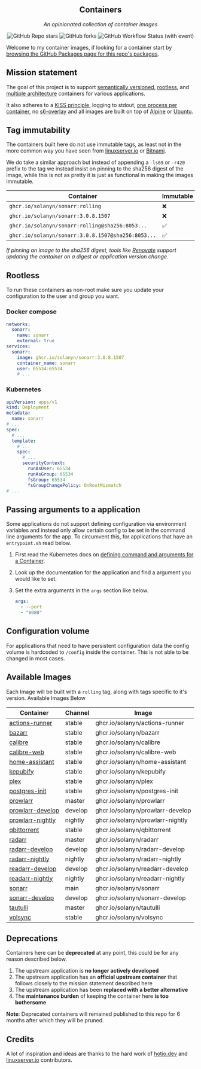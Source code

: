 <!---
NOTE: AUTO-GENERATED FILE
to edit this file, instead edit its template at: ./scripts/templates/README.md.j2
-->
<div align="center">


## Containers

_An opinionated collection of container images_

</div>

<div align="center">

![GitHub Repo stars](https://img.shields.io/github/stars/solanyn/containers?style=for-the-badge)
![GitHub forks](https://img.shields.io/github/forks/solanyn/containers?style=for-the-badge)
![GitHub Workflow Status (with event)](https://img.shields.io/github/actions/workflow/status/solanyn/containers/release-scheduled.yaml?style=for-the-badge&label=Scheduled%20Release)

</div>

Welcome to my container images, if looking for a container start by [browsing the GitHub Packages page for this repo's packages](https://github.com/solanyn?tab=packages&repo_name=containers).

## Mission statement

The goal of this project is to support [semantically versioned](https://semver.org/), [rootless](https://rootlesscontaine.rs/), and [multiple architecture](https://www.docker.com/blog/multi-arch-build-and-images-the-simple-way/) containers for various applications.

It also adheres to a [KISS principle](https://en.wikipedia.org/wiki/KISS_principle), logging to stdout, [one process per container](https://testdriven.io/tips/59de3279-4a2d-4556-9cd0-b444249ed31e/), no [s6-overlay](https://github.com/just-containers/s6-overlay) and all images are built on top of [Alpine](https://hub.docker.com/_/alpine) or [Ubuntu](https://hub.docker.com/_/ubuntu).

## Tag immutability

The containers built here do not use immutable tags, as least not in the more common way you have seen from [linuxserver.io](https://fleet.linuxserver.io/) or [Bitnami](https://bitnami.com/stacks/containers).

We do take a similar approach but instead of appending a `-ls69` or `-r420` prefix to the tag we instead insist on pinning to the sha256 digest of the image, while this is not as pretty it is just as functional in making the images immutable.

| Container                                          | Immutable |
|----------------------------------------------------|-----------|
| `ghcr.io/solanyn/sonarr:rolling`                   | ❌         |
| `ghcr.io/solanyn/sonarr:3.0.8.1507`                | ❌         |
| `ghcr.io/solanyn/sonarr:rolling@sha256:8053...`    | ✅         |
| `ghcr.io/solanyn/sonarr:3.0.8.1507@sha256:8053...` | ✅         |

_If pinning an image to the sha256 digest, tools like [Renovate](https://github.com/renovatebot/renovate) support updating the container on a digest or application version change._

## Rootless

To run these containers as non-root make sure you update your configuration to the user and group you want.

### Docker compose

```yaml
networks:
  sonarr:
    name: sonarr
    external: true
services:
  sonarr:
    image: ghcr.io/solanyn/sonarr:3.0.8.1507
    container_name: sonarr
    user: 65534:65534
    # ...
```

### Kubernetes

```yaml
apiVersion: apps/v1
kind: Deployment
metadata:
  name: sonarr
# ...
spec:
  # ...
  template:
    # ...
    spec:
      # ...
      securityContext:
        runAsUser: 65534
        runAsGroup: 65534
        fsGroup: 65534
        fsGroupChangePolicy: OnRootMismatch
# ...
```

## Passing arguments to a application

Some applications do not support defining configuration via environment variables and instead only allow certain config to be set in the command line arguments for the app. To circumvent this, for applications that have an `entrypoint.sh` read below.

1. First read the Kubernetes docs on [defining command and arguments for a Container](https://kubernetes.io/docs/tasks/inject-data-application/define-command-argument-container/).
2. Look up the documentation for the application and find a argument you would like to set.
3. Set the extra arguments in the `args` section like below.

    ```yaml
    args:
      - --port
      - "8080"
    ```

## Configuration volume

For applications that need to have persistent configuration data the config volume is hardcoded to `/config` inside the container. This is not able to be changed in most cases.

## Available Images

Each Image will be built with a `rolling` tag, along with tags specific to it's version. Available Images Below

Container | Channel | Image
--- | --- | ---
[actions-runner](https://github.com/solanyn/containers/pkgs/container/actions-runner) | stable | ghcr.io/solanyn/actions-runner
[bazarr](https://github.com/solanyn/containers/pkgs/container/bazarr) | stable | ghcr.io/solanyn/bazarr
[calibre](https://github.com/solanyn/containers/pkgs/container/calibre) | stable | ghcr.io/solanyn/calibre
[calibre-web](https://github.com/solanyn/containers/pkgs/container/calibre-web) | stable | ghcr.io/solanyn/calibre-web
[home-assistant](https://github.com/solanyn/containers/pkgs/container/home-assistant) | stable | ghcr.io/solanyn/home-assistant
[kepubify](https://github.com/solanyn/containers/pkgs/container/kepubify) | stable | ghcr.io/solanyn/kepubify
[plex](https://github.com/solanyn/containers/pkgs/container/plex) | stable | ghcr.io/solanyn/plex
[postgres-init](https://github.com/solanyn/containers/pkgs/container/postgres-init) | stable | ghcr.io/solanyn/postgres-init
[prowlarr](https://github.com/solanyn/containers/pkgs/container/prowlarr) | master | ghcr.io/solanyn/prowlarr
[prowlarr-develop](https://github.com/solanyn/containers/pkgs/container/prowlarr-develop) | develop | ghcr.io/solanyn/prowlarr-develop
[prowlarr-nightly](https://github.com/solanyn/containers/pkgs/container/prowlarr-nightly) | nightly | ghcr.io/solanyn/prowlarr-nightly
[qbittorrent](https://github.com/solanyn/containers/pkgs/container/qbittorrent) | stable | ghcr.io/solanyn/qbittorrent
[radarr](https://github.com/solanyn/containers/pkgs/container/radarr) | master | ghcr.io/solanyn/radarr
[radarr-develop](https://github.com/solanyn/containers/pkgs/container/radarr-develop) | develop | ghcr.io/solanyn/radarr-develop
[radarr-nightly](https://github.com/solanyn/containers/pkgs/container/radarr-nightly) | nightly | ghcr.io/solanyn/radarr-nightly
[readarr-develop](https://github.com/solanyn/containers/pkgs/container/readarr-develop) | develop | ghcr.io/solanyn/readarr-develop
[readarr-nightly](https://github.com/solanyn/containers/pkgs/container/readarr-nightly) | nightly | ghcr.io/solanyn/readarr-nightly
[sonarr](https://github.com/solanyn/containers/pkgs/container/sonarr) | main | ghcr.io/solanyn/sonarr
[sonarr-develop](https://github.com/solanyn/containers/pkgs/container/sonarr-develop) | develop | ghcr.io/solanyn/sonarr-develop
[tautulli](https://github.com/solanyn/containers/pkgs/container/tautulli) | master | ghcr.io/solanyn/tautulli
[volsync](https://github.com/solanyn/containers/pkgs/container/volsync) | stable | ghcr.io/solanyn/volsync


## Deprecations

Containers here can be **deprecated** at any point, this could be for any reason described below.

1. The upstream application is **no longer actively developed**
2. The upstream application has an **official upstream container** that follows closely to the mission statement described here
3. The upstream application has been **replaced with a better alternative**
4. The **maintenance burden** of keeping the container here **is too bothersome**

**Note**: Deprecated containers will remained published to this repo for 6 months after which they will be pruned.

## Credits

A lot of inspiration and ideas are thanks to the hard work of [hotio.dev](https://hotio.dev/) and [linuxserver.io](https://www.linuxserver.io/) contributors.